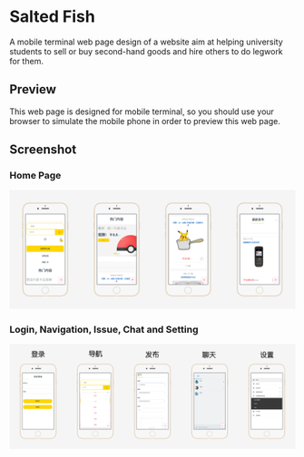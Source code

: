 # Salted Fish

A mobile terminal web page design of a website aim at helping university students to sell or buy second-hand goods and hire others to do legwork for them.



## Preview

This web page is designed for mobile terminal, so you should use your browser to simulate the mobile phone in order to preview this web page.



## Screenshot

### Home Page

![img](screenshot/home.png)



### Login, Navigation, Issue, Chat and Setting

![img](screenshot/others.png)